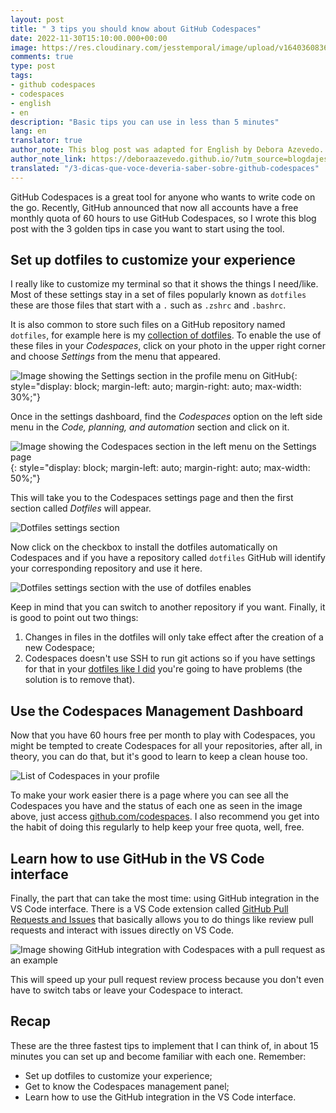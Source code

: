 ```yaml
---
layout: post
title: " 3 tips you should know about GitHub Codespaces"
date: 2022-11-30T15:10:00.000+00:00
image: https://res.cloudinary.com/jesstemporal/image/upload/v1640360836/covers/pro_tip_voc9gk.png
comments: true
type: post
tags:
- github codespaces
- codespaces
- english
- en
description: "Basic tips you can use in less than 5 minutes"
lang: en
translator: true
author_note: This blog post was adapted for English by Debora Azevedo.
author_note_link: https://deboraazevedo.github.io/?utm_source=blogdajess
translated: "/3-dicas-que-voce-deveria-saber-sobre-github-codespaces"
---
```

GitHub Codespaces is a great tool for anyone who wants to write code on the go. Recently, GitHub announced that now all accounts have a free monthly quota of 60 hours to use GitHub Codespaces, so I wrote this blog post with the 3 golden tips in case you want to start using the tool.

## Set up dotfiles to customize your experience

I really like to customize my terminal so that it shows the things I need/like. Most of these settings stay in a set of files popularly known as `dotfiles` these are those files that start with a `.` such as `.zshrc` and `.bashrc`.

It is also common to store such files on a GitHub repository named `dotfiles`, for example here is my [collection of dotfiles](http://github.com/jtemporal/dotfiles). To enable the use of these files in your *Codespaces*, click on your photo in the upper right corner and choose *Settings* from the menu that appeared.

![Image showing the Settings section in the profile menu on GitHub](https://res.cloudinary.com/jesstemporal/image/upload/v1669837358/codespaces/github-menu-selected-option-settings_yq0gpb.jpg){: style="display: block; margin-left: auto; margin-right: auto; max-width: 30%;"}

Once in the settings dashboard, find the *Codespaces* option on the left side menu in the *Code, planning, and automation* section and click on it.

![Image showing the Codespaces section in the left menu on the Settings page](https://res.cloudinary.com/jesstemporal/image/upload/v1669837358/codespaces/codespaces-lefthand-side-menu-in-settings_czk5sy.jpg){: style="display: block; margin-left: auto; margin-right: auto; max-width: 50%;"}

This will take you to the Codespaces settings page and then the first section called *Dotfiles* will appear.

![Dotfiles settings section](https://res.cloudinary.com/jesstemporal/image/upload/v1669837358/codespaces/dotfiles-section-on-codespaces-settings_omptlu.jpg)

Now click on the checkbox to install the dotfiles automatically on Codespaces and if you have a repository called `dotfiles` GitHub will identify your corresponding repository and use it here.

![Dotfiles settings section with the use of dotfiles enables](https://res.cloudinary.com/jesstemporal/image/upload/v1669837358/codespaces/dotfiles-section-on-codespaces-settings-configured_mcdp4d.jpg)

Keep in mind that you can switch to another repository if you want. Finally, it is good to point out two things:

1. Changes in files in the dotfiles will only take effect after the creation of a new Codespace;
2. Codespaces doesn't use SSH to run git actions so if you have settings for that in your [dotfiles like I did](https://github.com/jtemporal/dotfiles/blob/7a79829f40d5c62b261f5ffaaa808df9c12a1144/.gitconfig) you're going to have problems (the solution is to remove that).

## Use the Codespaces Management Dashboard

Now that you have 60 hours free per month to play with Codespaces, you might be tempted to create Codespaces for all your repositories, after all, in theory, you can do that, but it's good to learn to keep a clean house too.

![List of Codespaces in your profile](https://res.cloudinary.com/jesstemporal/image/upload/v1669837358/codespaces/github-codespaces-dashboard_lbbvhv.jpg)

To make your work easier there is a page where you can see all the Codespaces you have and the status of each one as seen in the image above, just access [github.com/codespaces](http://github.com/codespaces). I also recommend you get into the habit of doing this regularly to help keep your free quota, well, free.

## Learn how to use GitHub in the VS Code interface

Finally, the part that can take the most time: using GitHub integration in the VS Code interface. There is a VS Code extension called [GitHub Pull Requests and Issues](https://marketplace.visualstudio.com/items?itemName=GitHub.vscode-pull-request-github) that basically allows you to do things like review pull requests and interact with issues directly on VS Code.

![Image showing GitHub integration with Codespaces with a pull request as an example](https://res.cloudinary.com/jesstemporal/image/upload/v1669838059/codespaces/github-vscode-extension-in-action_wnsiub.jpg)

This will speed up your pull request review process because you don't even have to switch tabs or leave your Codespace to interact.

## Recap

These are the three fastest tips to implement that I can think of, in about 15 minutes you can set up and become familiar with each one. Remember:

- Set up dotfiles to customize your experience;
- Get to know the Codespaces management panel;
- Learn how to use the GitHub integration in the VS Code interface.